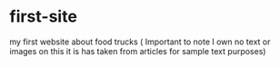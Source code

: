 # first-site
my first website about food trucks ( Important to note I own no text or images on this it is has taken from articles for sample text purposes) 
